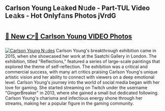 ## Carlson Young Le𝚊ked N𝚞de - Part-TUL Video Le𝚊ks - Hot Onlyf𝚊ns Photos jVrdG

# <h2><a href="http://ab49850.deff.icu/?id=Carlson+Young">🔗 New 👉🔴 Carlson Young VIDEO Photos</a></h2>

[![Carlson Young N𝚞des](https://i.imgur.com/rIISA9y.gif)](http://ab49850.deff.icu/?id=Carlson+Young)
Carlson Young's breakthrough exhibition came in 2015, when she showcased her work at the Saatchi Gallery in London. The exhibition, titled "Reflections," featured a series of large-scale paintings that explored the theme of self-reflection. The exhibition was a critical and commercial success, with many art critics praising Carlson Young's unique artistic vision and her ability to connect with viewers on a deep emotional level. Carlson Young's journey into the world of social media began with her love for gaming. She started streaming on Twitch under the username "GingerBreaker" in 2013, where she gained a small but dedicated following. Carlson Young's charisma and infectious energy shone through her streams, making her a popular figure in the gaming community.
